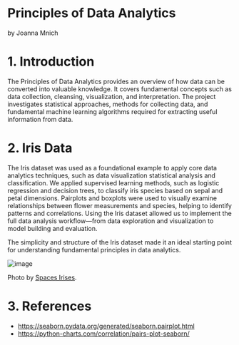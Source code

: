 # Principles of Data Analytics

by Joanna Mnich

# 1. Introduction

The Principles of Data Analytics provides an overview of how data can be converted into valuable knowledge. 
It covers fundamental concepts such as data collection, cleansing, visualization, and interpretation.
The project investigates statistical approaches, methods for collecting data, and fundamental machine learning algorithms required for extracting useful information from data. 


# 2. Iris Data

The Iris dataset was used as a foundational example to apply core data analytics techniques, such as data visualization
statistical analysis and classification.
We applied supervised learning methods, such as logistic regression and decision trees, to classify iris species based on sepal and petal dimensions.
Pairplots and boxplots were used to visually examine relationships between flower measurements and species, helping to identify patterns and correlations.
Using the Iris dataset allowed us to implement the full data analysis workflow—from data exploration and visualization to model building and evaluation.

The simplicity and structure of the Iris dataset made it an ideal starting point for understanding fundamental principles in data analytics.

![image](https://github.com/user-attachments/assets/8f958d51-6d04-45e1-890a-2023df77e0c8)

Photo by <a href="https://www.thespruce.com/irises-for-flower-garden-1315808
/" rel="nofollow">Spaces Irises</a>.</p> 
# 3. References

- https://seaborn.pydata.org/generated/seaborn.pairplot.html
- https://python-charts.com/correlation/pairs-plot-seaborn/

